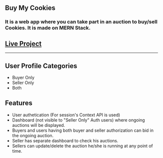 ## Buy My Cookies

### It is a web app where you can take part in an auction to buy/sell Cookies. It is made on MERN Stack.

## [Live Project](https://buymycookies.netlify.app/)

<hr></hr>

## User Profile Categories

- Buyer Only
- Seller Only
- Both

## Features

- User authetication (For session's Context API is used)
- Dashboard (not visible to "Seller Only" Auth users) where ongoing auctions will be displayed.
- Buyers and users having both buyer and seller authorization can bid in the ongoing auction.
- Seller has separate dashboard to check his auctions.
- Sellers can update/delete the auction he/she is running at any point of time.
